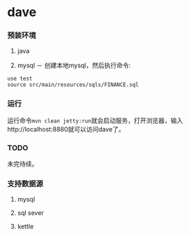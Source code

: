dave
====

### 预装环境

1. java

2. mysql － 创建本地mysql，然后执行命令:

```
use test
source src/main/resources/sqls/FINANCE.sql
```

### 运行

运行命令```mvn clean jetty:run```就会启动服务，打开浏览器，输入http://localhost:8880就可以访问dave了。

### TODO

未完待续。

### 支持数据源

1. mysql

2. sql sever

3. kettle
